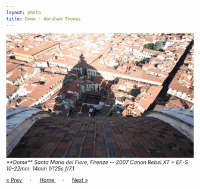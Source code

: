 ```yaml
---
layout: photo
title: Dome · Abraham Thomas
---
```


<img src="/assets/photos/Dome.jpg" width="540px" class="photo">

<i>
**Dome**  
Santa Maria del Fiore, Firenze -- 2007  
Canon Rebel XT + EF-S 10-22mm: 14mm 1/125s f/7.1
</i>

<a href="/gallery/orsay"> &laquo; Prev </a> &emsp; · &emsp; 
<a href="/gallery"> Home </a> &emsp; · &emsp; 
<a href="/gallery/cobbles"> Next &raquo; </a>
